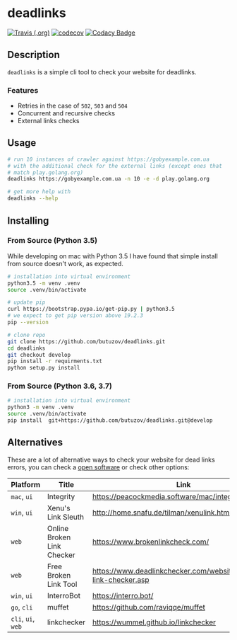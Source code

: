 # deadlinks

[![Travis (.org)](https://img.shields.io/travis/butuzov/deadlinks/develop)](https://travis-ci.org/butuzov/deadlinks)
[![codecov](https://codecov.io/gh/butuzov/deadlinks/branch/develop/graph/badge.svg)](https://codecov.io/gh/butuzov/deadlinks)
[![Codacy Badge](https://api.codacy.com/project/badge/Grade/cff8901ed5974425a61dff833f8f81b8)](https://codacy.com/manual/butuzov/deadlinks)

## Description

`deadlinks` is a simple cli tool to check your website for deadlinks.

### Features

-   Retries in the case of `502`, `503` and `504`
-   Concurrent and recursive checks
-   External links checks

## Usage

```bash
# run 10 instances of crawler against https://gobyexample.com.ua
# with the additional check for the external links (except ones that
# match play.golang.org)
deadlinks https://gobyexample.com.ua -n 10 -e -d play.golang.org

# get more help with
deadlinks --help
```

## Installing

### From Source (Python 3.5)

While developing on mac with Python 3.5 I have found that simple install from source doesn't work, as expected.

```bash
# installation into virtual environment
python3.5 -m venv .venv
source .venv/bin/activate

# update pip
curl https://bootstrap.pypa.io/get-pip.py | python3.5
# we expect to get pip version above 19.2.3
pip --version

# clone repo
git clone https://github.com/butuzov/deadlinks.git
cd deadlinks
git checkout develop
pip install -r requirments.txt
python setup.py install
```

### From Source (Python 3.6, 3.7)

```bash
# installation into virtual environment
python3 -m venv .venv
source .venv/bin/activate
pip install  git+https://github.com/butuzov/deadlinks.git@develop
```

## Alternatives

These are a lot of alternative ways to check your website for dead links errors, you can check a [open software](https://github.com/topics/link-checker) or check other options:

| Platform           | Title                      | Link                                                                |
|--------------------|----------------------------|---------------------------------------------------------------------|
| `mac`, `ui`        | Integrity                  | <https://peacockmedia.software/mac/integrity/free.html>             |
| `win`, `ui`        | Xenu's Link Sleuth         | <http://home.snafu.de/tilman/xenulink.html>                         |
| `web`              | Online Broken Link Checker | <https://www.brokenlinkcheck.com/>                                  |
| `web`              | Free Broken Link Tool      | <https://www.deadlinkchecker.com/website-dead-link-checker.asp>     |
| `win`, `ui`        | InterroBot                 | <https://interro.bot/>                                              |
| `go`, `cli`        | muffet                     | <https://github.com/raviqqe/muffet>                                 |
| `cli`, `ui`, `web` | linkchecker                | <https://wummel.github.io/linkchecker>                              |
